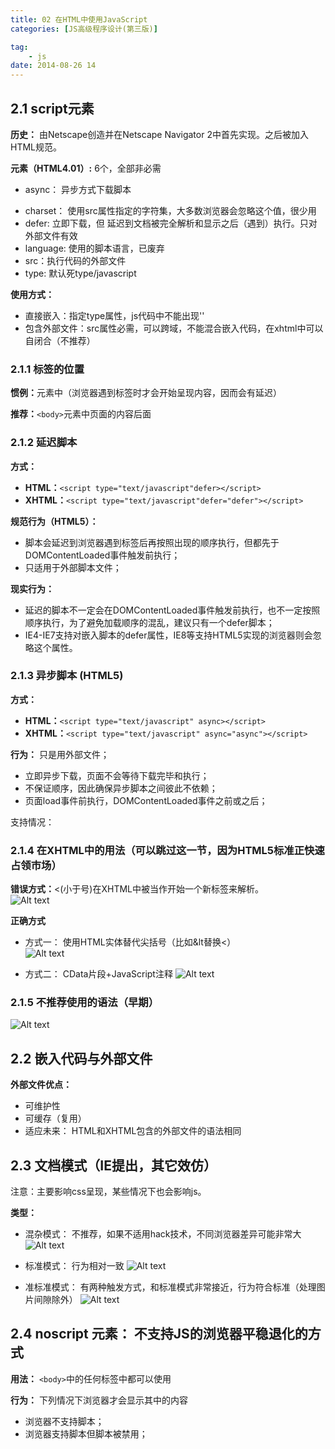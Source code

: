 ```yaml
---
title: 02 在HTML中使用JavaScript
categories: [JS高级程序设计(第三版)]

tag:
    - js
date: 2014-08-26 14
---
```


## 2.1  script元素

**历史：**   由Netscape创造并在Netscape Navigator 2中首先实现。之后被加入HTML规范。

**元素（HTML4.01）:**   6个，全部非必需

+ async：    异步方式下载脚本
- charset：    使用src属性指定的字符集，大多数浏览器会忽略这个值，很少用
- defer:   立即下载，但 延迟到文档被完全解析和显示之后（遇到</html>）执行。只对外部文件有效
- language:    使用的脚本语言，已废弃
- src：执行代码的外部文件
- type:    默认死type/javascript

**使用方式：**

- 直接嵌入：指定type属性，js代码中不能出现'</script>'
- 包含外部文件：src属性必需，可以跨域，不能混合嵌入代码，在xhtml中可以自闭合（不推荐）

### 2.1.1    标签的位置

**惯例：**<head>元素中（浏览器遇到<body>标签时才会开始呈现内容，因而会有延迟）

**推荐：**`<body>`元素中页面的内容后面


### 2.1.2    延迟脚本
**方式：**

- **HTML：**`<script type="text/javascript"defer></script>    `
- **XHTML：**`<script type="text/javascript"defer="defer"></script>`   

**规范行为（HTML5）：**

- 脚本会延迟到浏览器遇到</html>标签后再按照出现的顺序执行，但都先于DOMContentLoaded事件触发前执行；
- 只适用于外部脚本文件；

**现实行为：**

- 延迟的脚本不一定会在DOMContentLoaded事件触发前执行，也不一定按照顺序执行，为了避免加载顺序的混乱，建议只有一个defer脚本；
-  IE4-IE7支持对嵌入脚本的defer属性，IE8等支持HTML5实现的浏览器则会忽略这个属性。

### 2.1.3    异步脚本 (HTML5)

**方式：**

- **HTML：**`<script type="text/javascript" async></script> `   
- **XHTML：**`<script type="text/javascript" async="async"></script>` 

**行为：** 
只是用外部文件；

- 立即异步下载，页面不会等待下载完毕和执行；
- 不保证顺序，因此确保异步脚本之间彼此不依赖；
- 页面load事件前执行，DOMContentLoaded事件之前或之后；

支持情况：

### 2.1.4    在XHTML中的用法（可以跳过这一节，因为HTML5标准正快速占领市场）     

**错误方式：**<(小于号)在XHTML中被当作开始一个新标签来解析。                                                                                                      
![Alt text](http://cdn.mengqingshen.com/1450428411211.png)
                       

**正确方式**   

- 方式一：    使用HTML实体替代尖括号（比如&lt替换<）          
![Alt text](http://cdn.mengqingshen.com/1450428430947.png)

-  方式二：    CData片段+JavaScript注释
![Alt text](http://cdn.mengqingshen.com/1450428447412.png)

                                                                                                                                                                            
### 2.1.5    不推荐使用的语法（早期）     
![Alt text](http://cdn.mengqingshen.com/1450428543661.png)

                  
## 2.2    嵌入代码与外部文件

**外部文件优点：**

- 可维护性
- 可缓存（复用）
- 适应未来：    HTML和XHTML包含的外部文件的语法相同

## 2.3    文档模式（IE提出，其它效仿）

注意：主要影响css呈现，某些情况下也会影响js。

**类型：**

- 混杂模式：   不推荐，如果不适用hack技术，不同浏览器差异可能非常大 
![Alt text](http://cdn.mengqingshen.com/1450428919678.png)

- 标准模式：    行为相对一致
![Alt text](http://cdn.mengqingshen.com/1450428816811.png)

- 准标准模式：    有两种触发方式，和标准模式非常接近，行为符合标准（处理图片间隙除外）
![Alt text](http://cdn.mengqingshen.com/1450428869793.png)

## 2.4   noscript 元素：    不支持JS的浏览器平稳退化的方式


**用法：**    `<body>`中的任何标签中都可以使用

**行为：**    下列情况下浏览器才会显示其中的内容

- 浏览器不支持脚本；
- 浏览器支持脚本但脚本被禁用；


